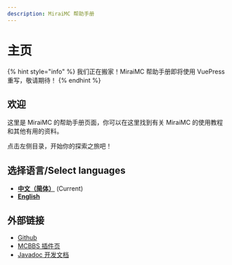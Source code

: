 ```yaml
---
description: MiraiMC 帮助手册
---
```


# 主页

{% hint style="info" %}
我们正在搬家！MiraiMC 帮助手册即将使用 VuePress 重写，敬请期待！
{% endhint %}

## 欢迎 <a id="welcome"></a>

这里是 MiraiMC 的帮助手册页面，你可以在这里找到有关 MiraiMC 的使用教程和其他有用的资料。

点击左侧目录，开始你的探索之旅吧！

## 选择语言/Select languages

* [**中文（简体）**](https://wiki.miraimc.dreamvoid.ml/) (Current)
* [**English**](https://en.wiki.miraimc.dreamvoid.ml/)

## 外部链接 <a id="other-links"></a>

* [Github](https://github.com/DreamVoid/MiraiMC)
* [MCBBS 插件页](https://www.mcbbs.net/thread-1207462-1-1.html)
* [Javadoc 开发文档](https://docs.miraimc.dreamvoid.ml/)





